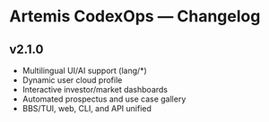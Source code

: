 # Artemis CodexOps — Changelog

## v2.1.0
- Multilingual UI/AI support (lang/*)
- Dynamic user cloud profile
- Interactive investor/market dashboards
- Automated prospectus and use case gallery
- BBS/TUI, web, CLI, and API unified
